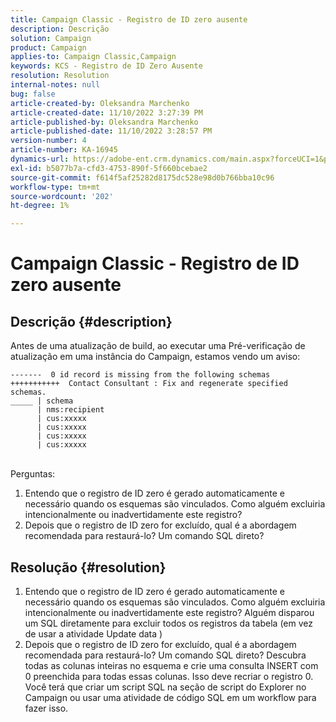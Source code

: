 ```yaml
---
title: Campaign Classic - Registro de ID zero ausente
description: Descrição
solution: Campaign
product: Campaign
applies-to: Campaign Classic,Campaign
keywords: KCS - Registro de ID Zero Ausente
resolution: Resolution
internal-notes: null
bug: false
article-created-by: Oleksandra Marchenko
article-created-date: 11/10/2022 3:27:39 PM
article-published-by: Oleksandra Marchenko
article-published-date: 11/10/2022 3:28:57 PM
version-number: 4
article-number: KA-16945
dynamics-url: https://adobe-ent.crm.dynamics.com/main.aspx?forceUCI=1&pagetype=entityrecord&etn=knowledgearticle&id=f19e1d34-0c61-ed11-9561-6045bd006b25
exl-id: b5077b7a-cfd3-4753-890f-5f660bcebae2
source-git-commit: f614f5af25282d8175dc528e98d0b766bba10c96
workflow-type: tm+mt
source-wordcount: '202'
ht-degree: 1%

---
```


# Campaign Classic - Registro de ID zero ausente

## Descrição {#description}


Antes de uma atualização de build, ao executar uma Pré-verificação de atualização em uma instância do Campaign, estamos vendo um aviso:


```
-------  0 id record is missing from the following schemas
+++++++++++  Contact Consultant : Fix and regenerate specified schemas.
_____ | schema                   
      | nms:recipient            
      | cus:xxxxx     
      | cus:xxxxx         
      | cus:xxxxx        
      | cus:xxxxx
```

<br>Perguntas:


1. Entendo que o registro de ID zero é gerado automaticamente e necessário quando os esquemas são vinculados. Como alguém excluiria intencionalmente ou inadvertidamente este registro?
2. Depois que o registro de ID zero for excluído, qual é a abordagem recomendada para restaurá-lo? Um comando SQL direto?



## Resolução {#resolution}


1. Entendo que o registro de ID zero é gerado automaticamente e necessário quando os esquemas são vinculados. Como alguém excluiria intencionalmente ou inadvertidamente este registro? Alguém disparou um SQL diretamente para excluir todos os registros da tabela (em vez de usar a atividade Update data )
2. Depois que o registro de ID zero for excluído, qual é a abordagem recomendada para restaurá-lo? Um comando SQL direto? Descubra todas as colunas inteiras no esquema e crie uma consulta INSERT com 0 preenchida para todas essas colunas. Isso deve recriar o registro 0. Você terá que criar um script SQL na seção de script do Explorer no Campaign ou usar uma atividade de código SQL em um workflow para fazer isso.
